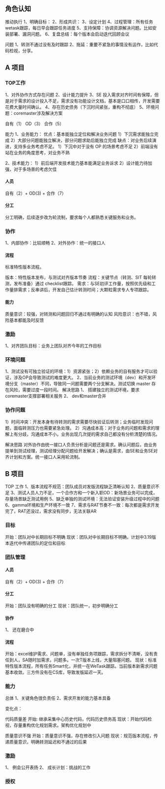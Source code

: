 

## 角色认知

推动执行
1、明确目标：
2、形成共识：
3、设定计划
4、过程管理：所有任务wetask跟踪，每日早会跟踪任务进度
5、支持保障：协调资源解决问题。比如安装部署、漏洞问题。
6、复盘总结：每个版本会启动迭代回顾会议

问题
1、转测不通过没有及时跟踪
2、拖延：重要不紧急的事情没有运作，比如代码检视，分享。

## A 项目

### TOP工作
1、对外协作方式存在问题
2、设计能力提升
3、SE 投入需求对齐时间有保障，但是对于需求的设计投入不足，需求没有功能设计文档，基本是口口相传，开发需要花费大量时间确认。
4、存在历史债务（下沉时间紧张，重构不彻底）
5、环境问题：coremaster涉及解决方案

自有（1） OD（3） 合作（5）

能力
1、业务能力：
优点：基本能独立定位和解决业务问题
1）下沉需求能独立完成
2）大部分问题能独立解决，部分问题求助后能独立完成
缺点：对业务后续演进，支持多业务考虑不足。
1）下沉中对于没有 OP 的场景考虑不足
2）前端没有站在业务的角度思考，对业务不熟

2、技术能力：
1）前后端开发技术能力基本能满足业务诉求
2）设计能力待加强，对于多场景的考虑欠佳

#### 人员
自有（2）+ OD(3) + 合作（7）

#### 分工
分工明确，后续逐步改为轮流制，要求每个人都熟悉关键服务和业务。

### 协作
1、内部协作：比较顺畅
2、对外协作：统一的接口人

#### 流程
标准特性版本流程。

版本：特性版本发布，与测试对齐版本节奏
流程：关键节点（转测、SIT 每轮转测，发布准备）通过 checklist跟踪。
需求：与SE初评工作量，按照优先级和工作量排需求；反串讲后，开发自己估计转测时间；大颗粒需求专人专项跟踪。

#### 能力
质量意识：较强，对转测和问题回归不通过有明确的认知
风险意识：也不错，风险基本都能及时反馈

### 激励
1、对齐团队目标：业务上团队对齐今年的工作目标


### 环境问题
1、测试没有可独立验证的环境：1）资源紧张；2）依赖业务的自有服务才可以验证，涉及OP会导致测试的难度更大。
2、当前业务的测试环境（dev）和开发环境分支（master）不同，导致同一问题需要两个分支解决。测试切换 master 存在风险，需要过度一段时间。
解决思路
1、 搭建独立的测试环境，要求coremaster支撑部署相关服务
2、 dev和master合并

### 协作问题
1）时间冲突：开发本身有待转测的需求需要尽快验证后转测；业务临时发现问题，面临转测压力也需要紧急处理。
2）沟通成本高：对于业务的问题和需求的理解上有分歧，沟通成本不小。业务出现几次提的需求自己都没有分析清楚的情况。

解决思路
对外协作由统一接口人负责分析是问题还是需求。确认问题后，由业务提单到测试经理，测试经理分配问题给开发解决；确认是需求，由SE和业务SE对齐计划和方案。统一接口人采用轮流制。





## B 项目

TOP 工作
1、版本流程不规范：团队成员对发版流程缺乏清晰认知
2、质量意识不足
3、测试人员人力不足，一个合作方和一个新入职OD：新场景业务可以完成，存量场景缺乏测试用例
5、缺乏单独的测试环境：无法验证安装升级过程中的问题
6、gamma环境和生产环境不一致
7、需求与RAT节奏不一致：每次都是需求开发完了，RAT还没过，需求没有同步，无法关联AR

### 目标
开始：团队对中长期目标不明确
现状：团队对中长期目标不明确，计划中3.19版本迭代中传递团队的定位和目标


### 团队管理

#### 人员
自有（2）+ OD(3) + 合作（7）

#### 分工

开始：团队没有明确的分工
现状：团队统一，初步明确分工

#### 协作
1、 还在磨合中

#### 流程
开始：excel维护需求、问题单，没有单独任务项跟踪，需求拆分不清晰，没有责任到人，SA随时加需求，问题多。一次T版本上线，大量阻塞问题。
现状：标准特性版本流程，所有任务Smart化，并统一在WeTask跟踪。当前版本新需求问题基本收敛。三方件没有在CS库，导致发版延迟一天。

### 能力
总体
1、关键角色很负责任
2、需求开发的能力基本具备

变化点：

代码质量差
开始: 继承采集中心历史代码，代码历史债务高
现状：开始代码检视，存量重构优化规划需求。架构优化规划中

质量意识不强
开始：质量意识不强，存在修改引入问题
现状：规范版本流程，传递质量意识，明确转测延迟和不通过的后果

### 激励
1、 例会公开表扬
2、 成长计划：挑战的工作

### 授权
